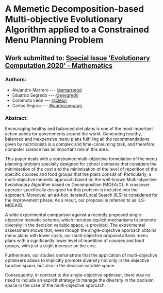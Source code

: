 
# A Memetic Decomposition-based Multi-objective Evolutionary Algorithm applied to a Constrained Menu Planning Problem

## Work submitted to: [Special Issue 'Evolutionary Computation 2020' - Mathematics](https://www.mdpi.com/si/mathematics/Evolutionary_Computation_2020)

### Authors:

- Alejandro Marrero --- [@amarrerod](https://github.com/amarrerod)
- Eduardo Segredo --- [@esegredo](https://github.com/esegredo)
- Coromoto León --- [@cleon](https://github.com/coromoto)
- Carlos Segura --- [@carlossegurag](https://github.com/carlossegurag)

### Abstract:

Encouraging healthy and balanced diet plans is one of the most important action points for governments around the world. Generating healthy, balanced and inexpensive menu plans fulfilling all the recommendations given by nutritionists is a complex and time-consuming task, and therefore, computer science has an important role in this area. 

This paper deals with a constrained multi-objective formulation of the menu planning problem specially designed for school canteens that considers the minimisation of the cost and the minimisation of the level of repetition of the specific courses and food groups that the plans consist of.  Particularly, a multi-objective memetic approach based on the well-known Multi-objective Evolutionary Algorithm based on Decomposition (MOEA/D). A crossover operator specifically designed for this problem is included into the approach. Moreover, an ad-hoc Iterated Local Search (ILS) is considered for the improvement phase. As a result, our proposal is referred to as ILS-MOEA/D.

A wide experimental comparison against a recently proposed single-objective memetic scheme, which includes explicit mechanisms to promote diversity in the decision variable space, is provided. The experimental assessment shows that, even though the single-objective approach obtains menu plans with lower costs, our multi-objective proposal attains menu plans with a significantly lower level of repetition of courses and food groups, with just a slight increase on the cost.

Furthermore, our studies demonstrate that the application of multi-objective optimisers allows to implicitly promote diversity not only in the objective function space, but also in the decision variable space.

Consequently, in contrast to the single-objective optimiser, there was no need to include an explicit strategy to manage the diversity in the decision space in the case of the multi-objective approach.